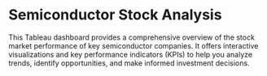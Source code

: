 # Semiconductor Stock Analysis
This Tableau dashboard provides a comprehensive overview of the stock market performance of key semiconductor companies. It offers interactive visualizations and key performance indicators (KPIs) to help you analyze trends, identify opportunities, and make informed investment decisions.
